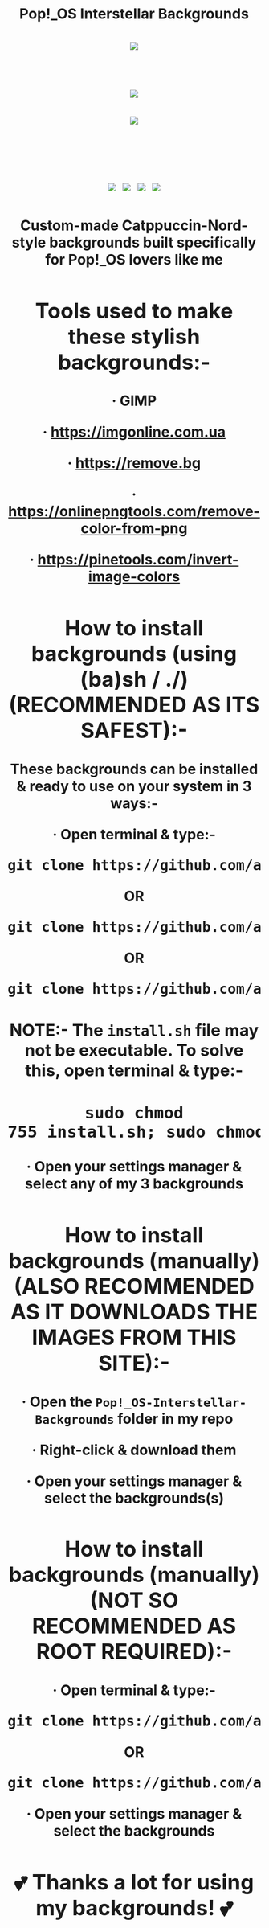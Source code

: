 <h1 align="center"> Pop!_OS Interstellar Backgrounds </h1>
<h1 align="center">
  <img src="https://github.com/all-junks/Pop-OS-Interstellar-Backgrounds/blob/main/Pop-_OS-Interstellar-Backgrounds/Pop!_OS'%20Interstellar%20Future.png"/>
<hi/>
<h1 align="center">
  <img src="https://github.com/all-junks/Pop-OS-Interstellar-Backgrounds/blob/main/Pop-_OS-Interstellar-Backgrounds/Pop!_OS'%20Interstellar%20Future%202.png"/>
</h1>
<hi align="center">
  <img src="https://github.com/all-junks/Pop-OS-Interstellar-Backgrounds/blob/main/Pop-_OS-Interstellar-Backgrounds/Catppuccin%20Pop!_OS%20Interstellar%20Future.png"/>
</hi>

<h1 align="center">
  <img src="https://img.shields.io/badge/OS-Linux_(FOR_SH)_%7C_WINDOWS_%7C_MACOS-f9e2af?style=for-the-badge&logo=linux&logoColor=f9e2af"/>
  <img src="https://img.shields.io/github/stars/all-junks/Pop-OS-Interstellar-Backgrounds?style=for-the-badge&color=eed49f"/>
  <img src="https://img.shields.io/github/downloads/all-junks/Pop-OS-Interstellar-Backgrounds/total?style=for-the-badge&color=a6e3a1"/>
  <img src="https://img.shields.io/badge/License-GPL--3.0-ed8796?style=for-the-badge&logo=gnu&logoColor=ed8796"/>
</h1>

Custom-made Catppuccin-Nord-style backgrounds built specifically for Pop!_OS lovers like me

## Tools used to make these stylish backgrounds:-

· GIMP

· <https://imgonline.com.ua>

· <https://remove.bg>

· <https://onlinepngtools.com/remove-color-from-png>

· <https://pinetools.com/invert-image-colors>

## How to install backgrounds (using (ba)sh / ./) (RECOMMENDED AS ITS SAFEST):-

These backgrounds can be installed & ready to use on your system in 3 ways:-

· Open terminal & type:-
<pre>git clone https://github.com/all-junks/Pop-OS-Interstellar-Backgrounds.git; cd Pop-OS-Interstellar-Backgrounds; sudo bash install.sh </pre>
  OR
<pre>git clone https://github.com/all-junks/Pop-OS-Interstellar-Backgrounds.git; cd Pop-OS-InterstellarBackgrounds; sudo sh install.sh </pre>
  OR
<pre>git clone https://github.com/all-junks/Pop-OS-Interstellar-Backgrounds.git; cd Pop-OS-InterstellarBackgrounds; sudo ./install.sh </pre>

### NOTE:- The `install.sh` file may not be executable. To solve this, open terminal & type:-

### <pre>sudo chmod 755 install.sh; sudo chmod +x install.sh</pre>

· Open your settings manager & select any of my 3 backgrounds

## How to install backgrounds (manually) (ALSO RECOMMENDED AS IT DOWNLOADS THE IMAGES FROM THIS SITE):-

· Open the `Pop!_OS-Interstellar-Backgrounds` folder in my repo

· Right-click & download them

· Open your settings manager & select the backgrounds(s)

## How to install backgrounds (manually) (NOT SO RECOMMENDED AS ROOT REQUIRED):-

· Open terminal & type:-
<pre>git clone https://github.com/all-junks/Pop-OS-Interstellar-Backgrounds.git; sudo mv Pop-OS-Interstellar-Backgrounds /usr/share/backgrounds/ </pre>
  OR
<pre>git clone https://github.com/all-junks/Pop-OS-Interstellar-Backgrounds.git; sudo cp Pop-OS-Interstellar-Backgrounds /usr/share/backgrounds/ </pre>

· Open your settings manager & select the backgrounds

## 💕 Thanks a lot for using my backgrounds! 💕
